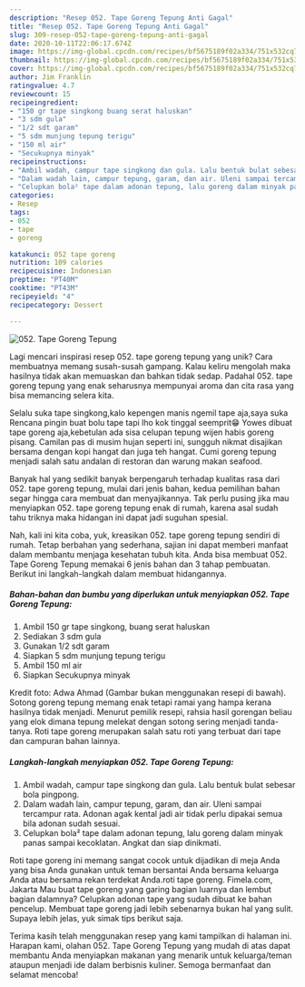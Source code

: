 ```yaml
---
description: "Resep 052. Tape Goreng Tepung Anti Gagal"
title: "Resep 052. Tape Goreng Tepung Anti Gagal"
slug: 309-resep-052-tape-goreng-tepung-anti-gagal
date: 2020-10-11T22:06:17.674Z
image: https://img-global.cpcdn.com/recipes/bf5675189f02a334/751x532cq70/052-tape-goreng-tepung-foto-resep-utama.jpg
thumbnail: https://img-global.cpcdn.com/recipes/bf5675189f02a334/751x532cq70/052-tape-goreng-tepung-foto-resep-utama.jpg
cover: https://img-global.cpcdn.com/recipes/bf5675189f02a334/751x532cq70/052-tape-goreng-tepung-foto-resep-utama.jpg
author: Jim Franklin
ratingvalue: 4.7
reviewcount: 15
recipeingredient:
- "150 gr tape singkong buang serat haluskan"
- "3 sdm gula"
- "1/2 sdt garam"
- "5 sdm munjung tepung terigu"
- "150 ml air"
- "Secukupnya minyak"
recipeinstructions:
- "Ambil wadah, campur tape singkong dan gula. Lalu bentuk bulat sebesar bola pingpong."
- "Dalam wadah lain, campur tepung, garam, dan air. Uleni sampai tercampur rata. Adonan agak kental jadi air tidak perlu dipakai semua bila adonan sudah sesuai."
- "Celupkan bola² tape dalam adonan tepung, lalu goreng dalam minyak panas sampai kecoklatan. Angkat dan siap dinikmati."
categories:
- Resep
tags:
- 052
- tape
- goreng

katakunci: 052 tape goreng 
nutrition: 109 calories
recipecuisine: Indonesian
preptime: "PT40M"
cooktime: "PT43M"
recipeyield: "4"
recipecategory: Dessert

---
```



![052. Tape Goreng Tepung](https://img-global.cpcdn.com/recipes/bf5675189f02a334/751x532cq70/052-tape-goreng-tepung-foto-resep-utama.jpg)

Lagi mencari inspirasi resep 052. tape goreng tepung yang unik? Cara membuatnya memang susah-susah gampang. Kalau keliru mengolah maka hasilnya tidak akan memuaskan dan bahkan tidak sedap. Padahal 052. tape goreng tepung yang enak seharusnya mempunyai aroma dan cita rasa yang bisa memancing selera kita.

Selalu suka tape singkong,kalo kepengen manis ngemil tape aja,saya suka Rencana pingin buat bolu tape tapi lho kok tinggal seemprit😁 Yowes dibuat tape goreng aja,kebetulan ada sisa celupan tepung wijen habis goreng pisang. Camilan pas di musim hujan seperti ini, sungguh nikmat disajikan bersama dengan kopi hangat dan juga teh hangat. Cumi goreng tepung menjadi salah satu andalan di restoran dan warung makan seafood.

Banyak hal yang sedikit banyak berpengaruh terhadap kualitas rasa dari 052. tape goreng tepung, mulai dari jenis bahan, kedua pemilihan bahan segar hingga cara membuat dan menyajikannya. Tak perlu pusing jika mau menyiapkan 052. tape goreng tepung enak di rumah, karena asal sudah tahu triknya maka hidangan ini dapat jadi suguhan spesial.


Nah, kali ini kita coba, yuk, kreasikan 052. tape goreng tepung sendiri di rumah. Tetap berbahan yang sederhana, sajian ini dapat memberi manfaat dalam membantu menjaga kesehatan tubuh kita. Anda bisa membuat 052. Tape Goreng Tepung memakai 6 jenis bahan dan 3 tahap pembuatan. Berikut ini langkah-langkah dalam membuat hidangannya.

<!--inarticleads1-->

##### Bahan-bahan dan bumbu yang diperlukan untuk menyiapkan 052. Tape Goreng Tepung:

1. Ambil 150 gr tape singkong, buang serat haluskan
1. Sediakan 3 sdm gula
1. Gunakan 1/2 sdt garam
1. Siapkan 5 sdm munjung tepung terigu
1. Ambil 150 ml air
1. Siapkan Secukupnya minyak


Kredit foto: Adwa Ahmad (Gambar bukan menggunakan resepi di bawah). Sotong goreng tepung memang enak tetapi ramai yang hampa kerana hasilnya tidak menjadi. Menurut pemilik resepi, rahsia hasil gorengan beliau yang elok dimana tepung melekat dengan sotong sering menjadi tanda-tanya. Roti tape goreng merupakan salah satu roti yang terbuat dari tape dan campuran bahan lainnya. 

<!--inarticleads2-->

##### Langkah-langkah menyiapkan 052. Tape Goreng Tepung:

1. Ambil wadah, campur tape singkong dan gula. Lalu bentuk bulat sebesar bola pingpong.
1. Dalam wadah lain, campur tepung, garam, dan air. Uleni sampai tercampur rata. Adonan agak kental jadi air tidak perlu dipakai semua bila adonan sudah sesuai.
1. Celupkan bola² tape dalam adonan tepung, lalu goreng dalam minyak panas sampai kecoklatan. Angkat dan siap dinikmati.


Roti tape goreng ini memang sangat cocok untuk dijadikan di meja Anda yang bisa Anda gunakan untuk teman bersantai Anda bersama keluarga Anda atau bersama rekan terdekat Anda.roti tape goreng. Fimela.com, Jakarta Mau buat tape goreng yang garing bagian luarnya dan lembut bagian dalamnya? Celupkan adonan tape yang sudah dibuat ke bahan pencelup. Membuat tape goreng jadi lebih sebenarnya bukan hal yang sulit. Supaya lebih jelas, yuk simak tips berikut saja. 

Terima kasih telah menggunakan resep yang kami tampilkan di halaman ini. Harapan kami, olahan 052. Tape Goreng Tepung yang mudah di atas dapat membantu Anda menyiapkan makanan yang menarik untuk keluarga/teman ataupun menjadi ide dalam berbisnis kuliner. Semoga bermanfaat dan selamat mencoba!
